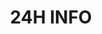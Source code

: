 ---
title: "24H INFO"
edition: "2023"
description: "The 24 hours of IUT Informatique is an annual competition where teams of BUT Informatique students compete in an intense 24-hour programming event!"
logo: "/images/evenements/24-heures-info.png"
draft: false
---